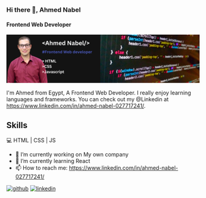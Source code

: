 ### Hi there 👋, Ahmed Nabel
#### Frontend Web Developer
![Frontend Web Developer](https://github.com/ahmed-nabel/ahmed-nabel/blob/main/github_background.png)

I'm Ahmed from Egypt, A Frontend Web Developer. I really enjoy learning languages and frameworks. You can check out my @Linkedin at https://www.linkedin.com/in/ahmed-nabel-027717241/.

## Skills
:computer: HTML | CSS | JS

- 🔭 I’m currently working on My own company 
- 🌱 I’m currently learning React 
- 📫 How to reach me: https://www.linkedin.com/in/ahmed-nabel-027717241/ 


[<img src='https://cdn.jsdelivr.net/npm/simple-icons@3.0.1/icons/github.svg' alt='github' height='40'>](https://github.com/ahmed-nabel)  [<img src='https://cdn.jsdelivr.net/npm/simple-icons@3.0.1/icons/linkedin.svg' alt='linkedin' height='40'>](https://www.linkedin.com/in/https://www.linkedin.com/in/ahmed-nabel-027717241//)  

